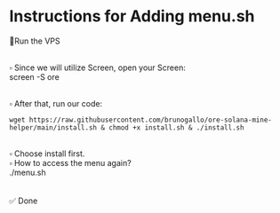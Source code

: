 # Instructions for Adding menu.sh

📌Run the VPS<br><br>

▫️ Since we will utilize Screen, open your Screen:<br>
screen -S ore<br><br>

▫️ After that, run our code:<br>
```
wget https://raw.githubusercontent.com/brunogallo/ore-solana-mine-helper/main/install.sh & chmod +x install.sh & ./install.sh
```
<br>
▫️ Choose install first.<br>
▫️ How to access the menu again?<br>
./menu.sh<br>
<br><br>
✅ Done
   

